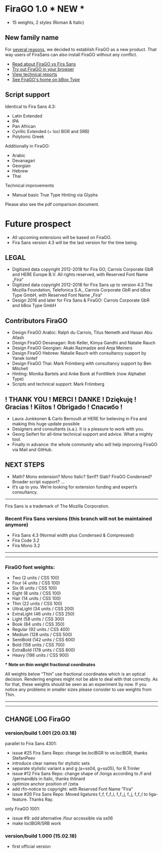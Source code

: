 # FiraGO 1.0 * NEW *

- 15 weights, 2 styles (Roman & Italic)

## New family name
For [several reasons](https://github.com/bBoxType/FiraGO/blob/master/FiraGO_FiraSans_Comparison.pdf), we decided to establish FiraGO as a new product. That way users of FiraSans can also install FiraGO without any conflict.

- [Read about FiraGO vs Fira Sans](https://github.com/bBoxType/FiraGO/blob/master/FiraGO_FiraSans_Comparison.pdf)
- [Try out FiraGO in your browser](https://bboxtype.com/typefaces/FiraGO/#!layout=editor)
- [View technical reports](https://github.com/bBoxType/FiraGO/tree/master/Technical%20Report%20PDF)
- [See FiraGO's home on bBox Type](https://bboxtype.com/typefaces/FiraGO/#!layout=specimen)

## Script support 

Identical to Fira Sans 4.3:
- Latin Extended
- IPA
- Pan African
- Cyrillic Extended (+ locl BGR and SRB)
- Polytonic Greek

Additionally in FiraGO:
- Arabic
- Devanagari
- Georgian
- Hebrew
- Thai

Technical improvements
- Manual basic True Type Hinting via Glyphs

Please also see the pdf comparison document.

# Future prospect
- All upcoming extensions will be based on FiraGO.
- Fira Sans version 4.3 will be the last version for the time being. 

## LEGAL
- Digitized data copyright 2012-2018 for Fira GO, Carrois Corporate GbR and HERE Europe B.V. All rights reserved, with Reserved Font Name „Fira“
- Digitized data copyright 2012-2018 for Fira Sans up to version 4.3 The Mozilla Foundation, Telefonica S.A., Carrois Corporate GbR and bBox Type GmbH, with Reserved Font Name „Fira“
- Design 2016 and later for Fira Sans & FiraGO: Carrois Corporate GbR and bBox Type GmbH

## Contributors FiraGO

- Design FiraGO Arabic: Ralph du Carrois, Titus Nemeth and Hasan Abu Afash 
- Design FiraGO Devanagari: Rob Keller, Kimya Gandhi and Natalie Rauch
- Design FiraGO Georgian: Akaki Razmadze and Anja Meiners
- Design FiraGO Hebrew: Natalie Rauch with consultancy support by Yanek Iontef
- Design FiraGO Thai: Mark Frömberg with consultancy support by Ben Mitchell
- Hinting: Monika Bartels and Anke Bonk at FontWerk (now Alphabet Type)
- Scripts and technical support: Mark Frömberg

## ! THANK YOU ! MERCI ! DANKE ! Dziękuję !  Gracias ! Kiitos ! Obrigado ! Спасибо !

- Laura Junkkonen & Carlo Bernoulli at HERE for believing in Fira and making this huge update possible
- Designers and consultants (s.a.). It is a pleasure to work with you.
- Georg Seifert for all-time technical support and advice. What a mighty tool.
- Finally in advance: the whole community who will help improving FiraGO via Mail and GitHub.

## NEXT STEPS 

- Math? Mono extension? Mono Italic? Serif? Slab? FiraGO Condensed? Broader script support? …
- It’s up to you. We’re looking for extension funding and expert’s consultancy.

_ _ _ _ _ _ _ _ _ _ _ _ _ _ _ _ _ _ _ _

Fira Sans is a trademark of The Mozilla Corporation.

### Recent Fira Sans versions (this branch will not be maintained anymore)

- Fira Sans 4.3 (Normal width plus Condensed & Compressed)
- Fira Code 3.2
- Fira Mono 3.2

_ _ _ _ _ _ _ _ _ _ _ _ _ _ _ _ _ _ _ _
_ _ _ _ _ _ _ _ _ _ _ _ _ _ _ _ _ _ _ _

### FiraGO font weights:

- Two 			(2 units / CSS 100)
- Four 			(4 units / CSS 100)
- Six  			(6 units / CSS 100)
- Eight			(8 units / CSS 100)
- Hair 			(14 units / CSS 100)
- Thin 			(22 units / CSS 100)
- UltraLight 	(34 units / CSS 200)
- ExtraLight 	(46 units / CSS 250)
- Light 		(58 units / CSS 300)
- Book 			(84 units / CSS 350)
- Regular 		(92 units / CSS 400)
- Medium 		(128 units / CSS 500)
- SemiBold 		(142 units / CSS 600)
- Bold 			(158 units / CSS 700)
- ExtraBold 	(178 units / CSS 800)
- Heavy 		(198 units / CSS 900)

__* Note on thin weight fractional coordinates__

All weights below “Thin” use fractional coordinates which is an optical decision. Rendering engines might not be able to deal with that correctly. As for that, these weights should be seen as an experiment by now. If you notice any problems in smaller sizes please consider to use weights from Thin.

_ _ _ _ _ _ _ _ _ _ _ _ _ _ _ _ _ _ _ _
_ _ _ _ _ _ _ _ _ _ _ _ _ _ _ _ _ _ _ _

## CHANGE LOG FiraGO

### version/build 1.001 (20.03.18)

parallel to Fira Sans 4301:

- issue #25 Fira Sans Repo: change be.loclBGR to ve.loclBGR, thanks StefanPeev 
- introduce clear names for stylistic sets
- separate stylistic variant a and g (a=ss04, g=ss05), for R.Trinler
- issue #12 Fira Sans Repo: change shape of /longs according to /f and /germandbls in Italic, thanks thlinard 
- optimize anchor position of /zeta
- add rfn-notice to copyright: with Reserved Font Name "Fira"
- issue #26 Fira Sans Repo: Moved ligatures f_f, f_f_i, f_f_j, f_j, f_f_l to liga-feature. Thanks Ray.

only FiraGO 1001:

- issue #9: add alternative /four accessible via ss06
- make loclBGR/SRB work

### version/build 1.000 (15.02.18)
- first official version
